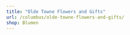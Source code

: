 ```yaml
---
title: "Olde Towne Flowers and Gifts"
url: /columbus/olde-towne-flowers-and-gifts/
shop: Blumen
---
```

